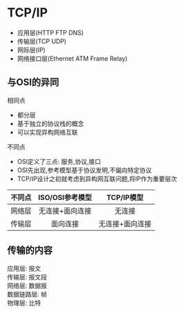 # TCP/IP

- 应用层(HTTP FTP DNS)
- 传输层(TCP UDP)
- 网际层(IP)
- 网络接口层(Ethernet ATM Frame Relay)

## 与OSI的异同

相同点

- 都分层
- 基于独立的协议栈的概念
- 可以实现异构网络互联

不同点

- OSI定义了三点: 服务,协议,接口
- OSI先出现,参考模型基于协议发明,不偏向特定协议
- TCP/IP设计之初就考虑到异构网互联问题,将IP作为重要层次

| 不同点 | ISO/OSI参考模型 |   TCP/IP模型    |
| ------ | :-------------: | :-------------: |
| 网络层 | 无连接+面向连接 |     无连接      |
| 传输层 |    面向连接     | 无连接+面向连接 |
  
## 传输的内容

应用层: 报文  
传输层: 报文段  
网络层: 数据报  
数据链路层: 帧  
物理层: 比特
